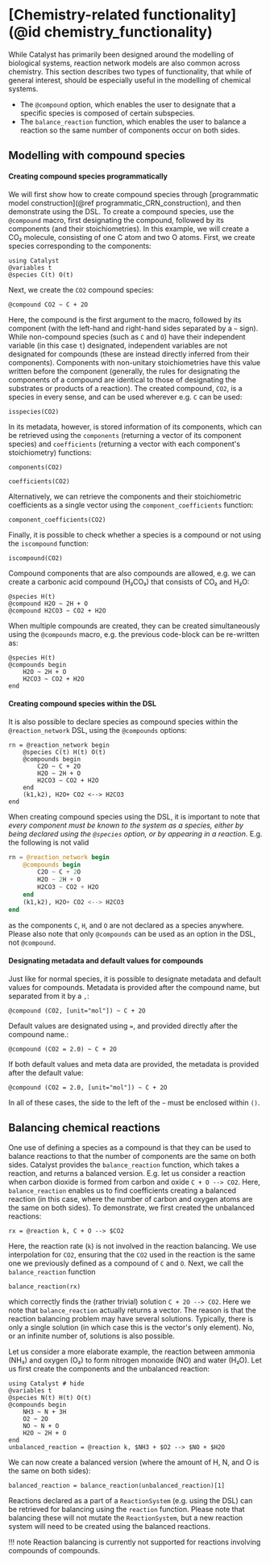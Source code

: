 # [Chemistry-related functionality](@id chemistry_functionality)

While Catalyst has primarily been designed around the modelling of biological systems, reaction network models are also common across chemistry. This section describes two types of functionality, that while of general interest, should be especially useful in the modelling of chemical systems.
- The `@compound` option, which enables the user to designate that a specific species is composed of certain subspecies.
- The `balance_reaction` function, which enables the user to balance a reaction so the same number of components occur on both sides.

## Modelling with compound species

#### Creating compound species programmatically
We will first show how to create compound species through [programmatic model construction](@ref programmatic_CRN_construction), and then demonstrate using the DSL. To create a compound species, use the `@compound` macro, first designating the compound, followed by its components (and their stoichiometries). In this example, we will create a CO₂ molecule, consisting of one C atom and two O atoms. First, we create species corresponding to the components:
```@example chem1
using Catalyst
@variables t
@species C(t) O(t) 
```
Next, we create the `CO2` compound species:
```@example chem1
@compound CO2 ~ C + 2O
```
Here, the compound is the first argument to the macro, followed by its component (with the left-hand and right-hand sides separated by a `~` sign). While non-compound species (such as `C` and `O`) have their independent variable (in this case `t`) designated, independent variables are not designated for compounds (these are instead directly inferred from their components). Components with non-unitary stoichiometries have this value written before the component (generally, the rules for designating the components of a compound are identical to those of designating the substrates or products of a reaction). The created compound, `CO2`, is a species in every sense, and can be used wherever e.g. `C` can be used:
```@example chem1
isspecies(CO2)
```
In its metadata, however, is stored information of its components, which can be retrieved using the `components` (returning a vector of its component species) and `coefficients` (returning a vector with each component's stoichiometry) functions:
```@example chem1
components(CO2)
```
```@example chem1
coefficients(CO2)
```
Alternatively, we can retrieve the components and their stoichiometric coefficients as a single vector using the `component_coefficients` function:
```@example chem1
component_coefficients(CO2)
```
Finally, it is possible to check whether a species is a compound or not using the `iscompound` function:
```@example chem1
iscompound(CO2)
```

Compound components that are also compounds are allowed, e.g. we can create a carbonic acid compound (H₂CO₃) that consists of CO₂ and H₂O:
```@example chem1
@species H(t)
@compound H2O ~ 2H + O
@compound H2CO3 ~ CO2 + H2O
```

When multiple compounds are created, they can be created simultaneously using the `@compounds` macro, e.g. the previous code-block can be re-written as:
```@example chem1
@species H(t)
@compounds begin
    H2O ~ 2H + O
    H2CO3 ~ CO2 + H2O
end
```

#### Creating compound species within the DSL
It is also possible to declare species as compound species within the `@reaction_network` DSL, using the `@compounds` options:
```@example chem1
rn = @reaction_network begin
    @species C(t) H(t) O(t)
    @compounds begin
        C2O ~ C + 2O
        H2O ~ 2H + O
        H2CO3 ~ CO2 + H2O
    end
    (k1,k2), H2O+ CO2 <--> H2CO3
end
```
When creating compound species using the DSL, it is important to note that *every component must be known to the system as a species, either by being declared using the `@species` option, or by appearing in a reaction*. E.g. the following is not valid
```julia 
rn = @reaction_network begin
    @compounds begin
        C2O ~ C + 2O
        H2O ~ 2H + O
        H2CO3 ~ CO2 + H2O
    end
    (k1,k2), H2O+ CO2 <--> H2CO3
end
```
as the components `C`, `H`, and `O` are not declared as a species anywhere. Please also note that only `@compounds` can be used as an option in the DSL, not `@compound`.

#### Designating metadata and default values for compounds
Just like for normal species, it is possible to designate metadata and default values for compounds. Metadata is provided after the compound name, but separated from it by a `,`:
```@example chem1
@compound (CO2, [unit="mol"]) ~ C + 2O
```
Default values are designated using `=`, and provided directly after the compound name.:
```@example chem1
@compound (CO2 = 2.0) ~ C + 2O
```
If both default values and meta data are provided, the metadata is provided after the default value:
```@example chem1
@compound (CO2 = 2.0, [unit="mol"]) ~ C + 2O
```
In all of these cases, the side to the left of the `~` must be enclosed within `()`.

## Balancing chemical reactions
One use of defining a species as a compound is that they can be used to balance reactions to that the number of components are the same on both sides. Catalyst provides the `balance_reaction` function, which takes a reaction, and returns a balanced version. E.g. let us consider a reaction when carbon dioxide is formed from carbon and oxide `C + O --> CO2`. Here, `balance_reaction` enables us to find coefficients creating a balanced reaction (in this case, where the number of carbon and oxygen atoms are the same on both sides). To demonstrate, we first created the unbalanced reactions:
```@example chem1
rx = @reaction k, C + O --> $CO2
```
Here, the reaction rate (`k`) is not involved in the reaction balancing. We use interpolation for `CO2`, ensuring that the `CO2` used in the reaction is the same one we previously defined as a compound of `C` and `O`. Next, we call the `balance_reaction` function
```@example chem1
balance_reaction(rx)
```
which correctly finds the (rather trivial) solution `C + 2O --> CO2`. Here we note that `balance_reaction` actually returns a vector. The reason is that the reaction balancing problem may have several solutions. Typically, there is only a single solution (in which case this is the vector's only element). No, or an infinite number of, solutions is also possible.

Let us consider a more elaborate example, the reaction between ammonia (NH₃) and oxygen (O₂) to form nitrogen monoxide (NO) and water (H₂O). Let us first create the components and the unbalanced reaction:
```@example chem2
using Catalyst # hide
@variables t
@species N(t) H(t) O(t) 
@compounds begin
    NH3 ~ N + 3H
    O2 ~ 2O
    NO ~ N + O
    H2O ~ 2H + O
end
unbalanced_reaction = @reaction k, $NH3 + $O2 --> $NO + $H2O
```
We can now create a balanced version (where the amount of H, N, and O is the same on both sides):
```@example chem2
balanced_reaction = balance_reaction(unbalanced_reaction)[1]
```

Reactions declared as a part of a `ReactionSystem` (e.g. using the DSL) can be retrieved for balancing using the `reaction` function. Please note that balancing these will not mutate the `ReactionSystem`, but a new reaction system will need to be created using the balanced reactions.

!!! note
    Reaction balancing is currently not supported for reactions involving compounds of compounds.